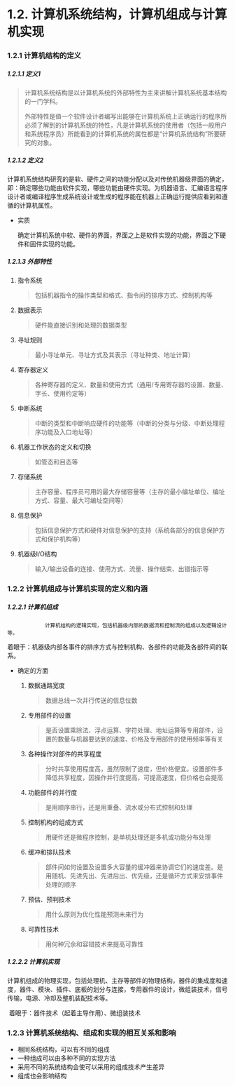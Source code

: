 # 1.2. 计算机系统结构，计算机组成与计算机实现

### 1.2.1 计算机结构的定义

##### 1.2.1.1 定义1

> ​		计算机系统结构是以计算机系统的外部特性为主来讲解计算机系统基本结构的一门学科。
>
> ​		外部特性是值一个软件设计者编写出能够在计算机系统上正确运行的程序所必须了解到的计算机系统的特性，凡是计算机系统的使用者（包括一般用户和系统程序员）所能看到的计算机系统的属性都是“计算机系统结构”所要研究的对象。

##### 1.2.1.2 定义2

​		计算机系统结构研究的是软、硬件之间的功能分配以及对传统机器级界面的确定，即：确定哪些功能由软件实现，哪些功能由硬件实现。为机器语言、汇编语言程序设计者或编译程序生成系统设计或生成的程序能在机器上正确运行提供应看到和遵循的计算机属性。

* 实质

  ​		确定计算机系统中软、硬件的界面，界面之上是软件实现的功能，界面之下硬件和固件实现的功能。

##### 1.2.1.3 外部特性

1. 指令系统

   > 包括机器指令的操作类型和格式、指令间的排序方式、控制机构等

2. 数据表示

   > 硬件能直接识别和处理的数据类型

3. 寻址规则

   > 最小寻址单元、寻址方式及其表示（寻址种类、地址计算）

4. 寄存器定义

   > 各种寄存器的定义、数量和使用方式（通用/专用寄存器的设置、数量、字长、使用约定等）

5. 中断系统

   > 中断的类型和中断响应硬件的功能等（中断的分类与分级、中断处理程序功能及入口地址等）

6. 机器工作状态的定义和切换

   > 如管态和目态等

7. 存储系统

   > 主存容量、程序员可用的最大存储容量等（主存的最小编址单位、编址方式、容量、最大可编址空间等）

8. 信息保护

   > 包括信息保护方式和硬件对信息保护的支持（系统各部分的信息保护方式和保护机构等）

9. 机器级I/O结构

   > 输入/输出设备的连接、使用方式、流量、操作结束、出错指示等

### 1.2.2 计算机组成与计算机实现的定义和内涵

##### 1.2.2.1 计算机组成

 				计算机结构的逻辑实现，包括机器级内部的数据流和控制流的组成以及逻辑设计等。

​				着眼于：机器级内部各事件的排序方式与控制机构、各部件的功能及各部件间的联系。

* 确定的方面

  1. 数据通路宽度

     > 数据总线一次并行传送的信息位数

  2. 专用部件的设置

     > 是否设置乘除法、浮点运算、字符处理、地址运算等专用部件，设置的数量与机器要达到的速度、价格及专用部件的使用频率等有关

  3. 各种操作对部件的共享程度

     > 分时共享使用程度高，虽然限制了速度，但价格便宜。设置部件多降低共享程度，因操作并行度提高，可提高速度，但价格也会提高

  4. 功能部件的并行度

     > 是用顺序串行，还是用重叠、流水或分布式控制和处理

  5. 控制机构的组成方式

     > 用硬件还是微程序控制，是单机处理还是多机或功能分布处理

  6. 缓冲和排队技术

     > 部件间如何设置及设置多大容量的缓冲器来协调它们的速度差。是用随机、先进先出、先进后出、优先级，还是循环方式来安排事件处理的顺序

  7. 预估、预判技术

     > 用什么原则为优化性能预测未来行为

  8. 可靠性技术

     > 用何种冗余和容错技术来提高可靠性

##### 1.2.2.2 计算机实现

​				计算机组成的物理实现，包括处理机、主存等部件的物理结构，器件的集成度和速度，器件、模块、插件、底板的划分与连接，专用器件的设计，微组装技术，信号传输，电源、冷却及整机装配技术等。

​				着眼于：器件技术（起着主导作用）、微组装技术

### 1.2.3 计算机系统结构、组成和实现的相互关系和影响

* 相同系统结构，可以有不同的组成
* 一种组成可以由多种不同的实现方法
* 采用不同的系统结构会使可以采用的组成技术产生差异
* 组成也会影响结构